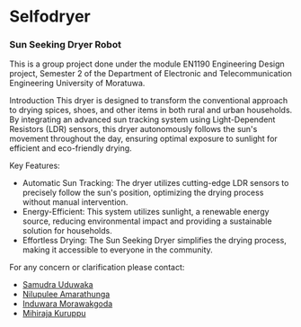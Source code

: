 # Selfodryer

<h3>Sun Seeking Dryer Robot</h3>

This is a group project done under the module EN1190 Engineering Design project, Semester 2 of the Department of Electronic and Telecommunication Engineering University of Moratuwa.

Introduction
This dryer is designed to transform the conventional approach to drying spices, shoes, and other items in both rural and urban households. By integrating an advanced sun tracking system using Light-Dependent Resistors (LDR) sensors, this dryer autonomously follows the sun's movement throughout the day, ensuring optimal exposure to sunlight for efficient and eco-friendly drying.

Key Features:
<ul>
  <li>
    Automatic Sun Tracking: The dryer utilizes cutting-edge LDR sensors to precisely follow the sun's position, optimizing the drying process without manual intervention.
  </li>
    
  <li>
    Energy-Efficient: This system utilizes sunlight, a renewable energy source, reducing environmental impact and providing a sustainable solution for households.
  </li>

  <li>
    Effortless Drying: The Sun Seeking Dryer simplifies the drying process, making it accessible to everyone in the community.
  </li>
</ul>

For any concern or clarification please contact:
- [Samudra Uduwaka](mailto:samudrauduwaka@gmail.com)
- [Nilupulee Amarathunga](mailto:nilupuleeamarathunga@gmail.com)
- [Induwara Morawakgoda](mailto:induwaragayashan@gmail.com)
- [Mihiraja Kuruppu](mailto:mihirajakuruppu123@gmail.com)

